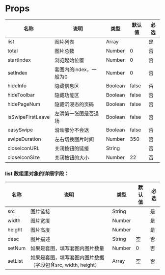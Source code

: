 # Props

| 名称               | 说明                                | 类型     | 默认值        |  必选 |
|-------------------|-------------------------------------|----------|--------------|------|
| list              | 图片列表   |Array||是|
| total             | 图片总数   |Number|0|否|
| startIndex        | 浏览起始位置   |Number|0|否|
| setIndex          | 套图内的index，一般为0   |Number|0|否|
| hideInfo          | 隐藏信息区  |Boolean|false|否|
| hideToolbar       | 隐藏功能区  |Boolean|false|否|
| hidePageNum       | 隐藏沉浸态的页码  |Boolean|false|否|
| isSwipeFirstLeave | 左滑第一张图是否退场  |Boolean|false|否|
| easySwipe	        |滑动部分不会退	   |Boolean|	false	|否|
| swipeDuration	    |左右切换图片时间	|Number|	350	|否|
| closeIconURL	    |关闭按钮的链接	    |String|	|	否|
| closeIconSize	    |关闭按钮的大小	    |Number|	22|	否|

### list 数组里对象的详细字段：

| 名称               | 说明                                | 类型     | 默认值        |  必选 |
|-------------------|-------------------------------------|----------|--------------|------|
| src               | 图片链接   |String||是|
| width             | 图片宽度   |Number||是|
| height            | 图片高度   |Number||是|
| desc              | 图片描述   |String|空|否|
| setNum            | 如果是套图，填写套图内图片数量   |Number|0|否|
| setList           | 如果是套图，填写套图内图片数据（字段包含src, width, height）   |Array|空|否|





